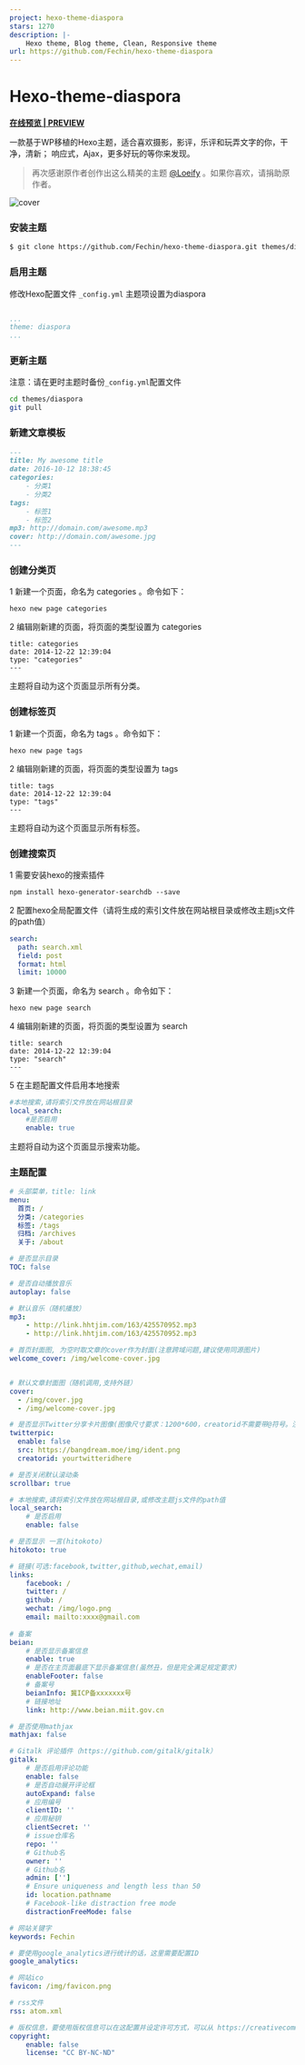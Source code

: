```yaml
---
project: hexo-theme-diaspora
stars: 1270
description: |-
    Hexo theme, Blog theme, Clean, Responsive theme
url: https://github.com/Fechin/hexo-theme-diaspora
---
```


# Hexo-theme-diaspora


**[在线预览 | PREVIEW ](http://fech.in)**

一款基于WP移植的Hexo主题，适合喜欢摄影，影评，乐评和玩弄文字的你，干净，清新； 响应式，Ajax，更多好玩的等你来发现。 

> 再次感谢原作者创作出这么精美的主题 [@Loeify](https://github.com/LoeiFy/Diaspora) 。如果你喜欢，请捐助原作者。

![cover](https://fech.in/static/images/Diaspora.jpg)


### 安装主题

``` bash
$ git clone https://github.com/Fechin/hexo-theme-diaspora.git themes/diaspora
```


### 启用主题

修改Hexo配置文件 `_config.yml` 主题项设置为diaspora


``` yaml

...
theme: diaspora
...
```
### 更新主题

注意：请在更时主题时备份`_config.yml`配置文件

``` bash
cd themes/diaspora
git pull
```


### 新建文章模板

``` markdown
---
title: My awesome title
date: 2016-10-12 18:38:45
categories: 
    - 分类1
    - 分类2
tags: 
    - 标签1
    - 标签2
mp3: http://domain.com/awesome.mp3
cover: http://domain.com/awesome.jpg
---
```

### 创建分类页
1 新建一个页面，命名为 categories 。命令如下：
```
hexo new page categories
```
2 编辑刚新建的页面，将页面的类型设置为 categories
``` 
title: categories
date: 2014-12-22 12:39:04
type: "categories"
---
```
主题将自动为这个页面显示所有分类。

### 创建标签页
1 新建一个页面，命名为 tags 。命令如下：
```
hexo new page tags
```
2 编辑刚新建的页面，将页面的类型设置为 tags
```
title: tags
date: 2014-12-22 12:39:04
type: "tags"
---
```
主题将自动为这个页面显示所有标签。

### 创建搜索页

1 需要安装hexo的搜索插件
```
npm install hexo-generator-searchdb --save
```

2 配置hexo全局配置文件（请将生成的索引文件放在网站根目录或修改主题js文件的path值）
```yml
search:
  path: search.xml
  field: post
  format: html
  limit: 10000
```

3 新建一个页面，命名为 search 。命令如下：
```
hexo new page search
```
4 编辑刚新建的页面，将页面的类型设置为 search
```
title: search
date: 2014-12-22 12:39:04
type: "search"
---
```

5 在主题配置文件启用本地搜索
```yml
#本地搜索,请将索引文件放在网站根目录
local_search:
    #是否启用
    enable: true

```

主题将自动为这个页面显示搜索功能。



### 主题配置
```yml
# 头部菜单，title: link
menu:
  首页: /
  分类: /categories
  标签: /tags
  归档: /archives  
  关于: /about

# 是否显示目录
TOC: false

# 是否自动播放音乐
autoplay: false

# 默认音乐（随机播放）
mp3: 
    - http://link.hhtjim.com/163/425570952.mp3
    - http://link.hhtjim.com/163/425570952.mp3

# 首页封面图, 为空时取文章的cover作为封面(注意跨域问题,建议使用同源图片)
welcome_cover: /img/welcome-cover.jpg


# 默认文章封面图（随机调用,支持外链）
cover: 
  - /img/cover.jpg
  - /img/welcome-cover.jpg

# 是否显示Twitter分享卡片图像(图像尺寸要求：1200*600，creatorid不需要带@符号。注意：链接必须是完整url，否则Twitter将无法读取图片信息）
twitterpic:
  enable: false
  src: https://bangdream.moe/img/ident.png
  creatorid: yourtwitteridhere

# 是否关闭默认滚动条
scrollbar: true

# 本地搜索,请将索引文件放在网站根目录,或修改主题js文件的path值
local_search:
    # 是否启用
    enable: false

# 是否显示 一言(hitokoto)
hitokoto: true

# 链接(可选:facebook,twitter,github,wechat,email)
links:
    facebook: /
    twitter: /
    github: /
    wechat: /img/logo.png
    email: mailto:xxxx@gmail.com
  
# 备案
beian: 
    # 是否显示备案信息
    enable: true
    # 是否在主页面最底下显示备案信息(虽然丑，但是完全满足规定要求)
    enableFooter: false
    # 备案号
    beianInfo: 冀ICP备xxxxxxx号
    # 链接地址
    link: http://www.beian.miit.gov.cn

# 是否使用mathjax
mathjax: false

# Gitalk 评论插件（https://github.com/gitalk/gitalk）
gitalk:
    # 是否启用评论功能
    enable: false
    # 是否自动展开评论框
    autoExpand: false
    # 应用编号
    clientID: ''
    # 应用秘钥
    clientSecret: ''
    # issue仓库名
    repo: ''
    # Github名
    owner: ''
    # Github名
    admin: ['']
    # Ensure uniqueness and length less than 50
    id: location.pathname
    # Facebook-like distraction free mode
    distractionFreeMode: false

# 网站关键字
keywords: Fechin

# 要使用google_analytics进行统计的话，这里需要配置ID
google_analytics: 

# 网站ico
favicon: /img/favicon.png

# rss文件
rss: atom.xml

# 版权信息，要使用版权信息可以在这配置并设定许可方式，可以从 https://creativecommons.org/about/cclicenses/ 查询
copyright:
    enable: false
    license: "CC BY-NC-ND"

```


